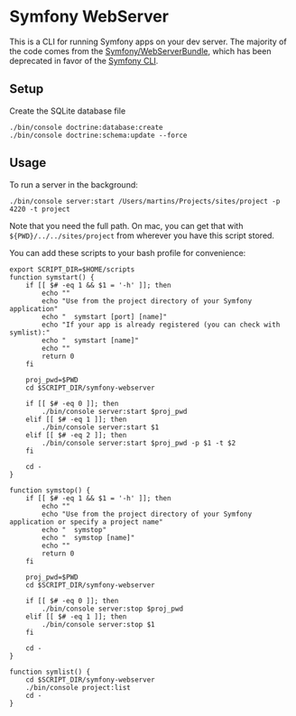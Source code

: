 # Symfony WebServer

This is a CLI for running Symfony apps on your dev server. The majority of the code comes from
the [Symfony/WebServerBundle](https://github.com/symfony/web-server-bundle), which has been deprecated in favor
of the [Symfony CLI](https://symfony.com/download).

## Setup

Create the SQLite database file

```
./bin/console doctrine:database:create
./bin/console doctrine:schema:update --force
```

## Usage

To run a server in the background:

```
./bin/console server:start /Users/martins/Projects/sites/project -p 4220 -t project
```

Note that you need the full path. On mac, you can get that with `${PWD}/../../sites/project` from wherever you have this
script stored.

You can add these scripts to your bash profile for convenience:

```
export SCRIPT_DIR=$HOME/scripts
function symstart() {
    if [[ $# -eq 1 && $1 = '-h' ]]; then
        echo ""
        echo "Use from the project directory of your Symfony application"
        echo "  symstart [port] [name]"
        echo "If your app is already registered (you can check with symlist):"
        echo "  symstart [name]"
        echo ""
        return 0
    fi

    proj_pwd=$PWD
    cd $SCRIPT_DIR/symfony-webserver

    if [[ $# -eq 0 ]]; then
        ./bin/console server:start $proj_pwd
    elif [[ $# -eq 1 ]]; then
        ./bin/console server:start $1
    elif [[ $# -eq 2 ]]; then
        ./bin/console server:start $proj_pwd -p $1 -t $2
    fi

    cd -
}

function symstop() {
    if [[ $# -eq 1 && $1 = '-h' ]]; then
        echo ""
        echo "Use from the project directory of your Symfony application or specify a project name"
        echo "  symstop"
        echo "  symstop [name]"
        echo ""
        return 0
    fi

    proj_pwd=$PWD
    cd $SCRIPT_DIR/symfony-webserver

    if [[ $# -eq 0 ]]; then
        ./bin/console server:stop $proj_pwd
    elif [[ $# -eq 1 ]]; then
        ./bin/console server:stop $1
    fi

    cd -
}

function symlist() {
    cd $SCRIPT_DIR/symfony-webserver
    ./bin/console project:list
    cd -
}
```